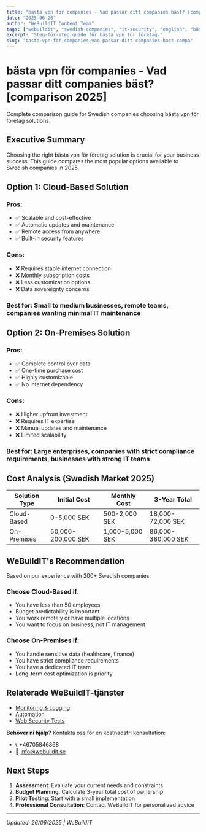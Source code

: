 ```yaml
---
title: "bästa vpn för companies - Vad passar ditt companies bäst? [comparison 2025]"
date: "2025-06-26"
author: "WeBuildIT Content Team"
tags: ["webuildit", "swedish-companies", "it-security", "english", "bästa vpn för företag", "vpn", "nätverk", "guide", "tutorial", "step-by-step"]
excerpt: "Steg-för-steg guide för bästa vpn för företag."
slug: "basta-vpn-for-companies-vad-passar-ditt-companies-bast-compa"
---
```


# bästa vpn för companies - Vad passar ditt companies bäst? [comparison 2025]

Complete comparison guide for Swedish companies choosing bästa vpn för företag solutions.

## Executive Summary

Choosing the right bästa vpn för företag solution is crucial for your business success. This guide compares the most popular options available to Swedish companies in 2025.

## Option 1: Cloud-Based Solution

### Pros:
- ✅ Scalable and cost-effective
- ✅ Automatic updates and maintenance
- ✅ Remote access from anywhere
- ✅ Built-in security features

### Cons:
- ❌ Requires stable internet connection
- ❌ Monthly subscription costs
- ❌ Less customization options
- ❌ Data sovereignty concerns

### Best for: Small to medium businesses, remote teams, companies wanting minimal IT maintenance

## Option 2: On-Premises Solution

### Pros:
- ✅ Complete control over data
- ✅ One-time purchase cost
- ✅ Highly customizable
- ✅ No internet dependency

### Cons:
- ❌ Higher upfront investment
- ❌ Requires IT expertise
- ❌ Manual updates and maintenance
- ❌ Limited scalability

### Best for: Large enterprises, companies with strict compliance requirements, businesses with strong IT teams

## Cost Analysis (Swedish Market 2025)

| Solution Type | Initial Cost | Monthly Cost | 3-Year Total |
|---------------|--------------|--------------|---------------|
| Cloud-Based   | 0-5,000 SEK  | 500-2,000 SEK | 18,000-72,000 SEK |
| On-Premises   | 50,000-200,000 SEK | 1,000-5,000 SEK | 86,000-380,000 SEK |

## WeBuildIT's Recommendation

Based on our experience with 200+ Swedish companies:

### Choose Cloud-Based if:
- You have less than 50 employees
- Budget predictability is important
- You work remotely or have multiple locations
- You want to focus on business, not IT management

### Choose On-Premises if:
- You handle sensitive data (healthcare, finance)
- You have strict compliance requirements
- You have a dedicated IT team
- Long-term cost optimization is priority

## Relaterade WeBuildIT-tjänster

- [Monitoring & Logging](https://webuildit.se)
- [Automation](https://webuildit.se)
- [Web Security Tests](https://webuildit.se)

**Behöver ni hjälp?** Kontakta oss för en kostnadsfri konsultation:
- 📞 +46705846868  
- 📧 info@webuildit.se

## Next Steps

1. **Assessment**: Evaluate your current needs and constraints
2. **Budget Planning**: Calculate 3-year total cost of ownership
3. **Pilot Testing**: Start with a small implementation
4. **Professional Consultation**: Contact WeBuildIT for personalized advice

---
*Updated: 26/06/2025 | WeBuildIT*
